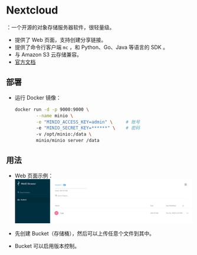 # Nextcloud

：一个开源的对象存储服务器软件，很轻量级。
- 提供了 Web 页面，支持创建分享链接。
- 提供了命令行客户端 `mc` ，和 Python、Go、Java 等语言的 SDK 。
- 与 Amazon S3 云存储兼容。
- [官方文档](https://docs.min.io/docs/)

## 部署

- 运行 Docker 镜像：
  ```sh
  docker run -d -p 9000:9000 \
          --name minio \
          -e "MINIO_ACCESS_KEY=admin" \     # 账号
          -e "MINIO_SECRET_KEY=******" \    # 密码
          -v /opt/minio:/data \
          minio/minio server /data
  ```

## 用法

- Web 页面示例：
  ![](./MinIO.png)

- 先创建 Bucket（存储桶），然后可以上传任意个文件到其中。
- Bucket 可以启用版本控制。
